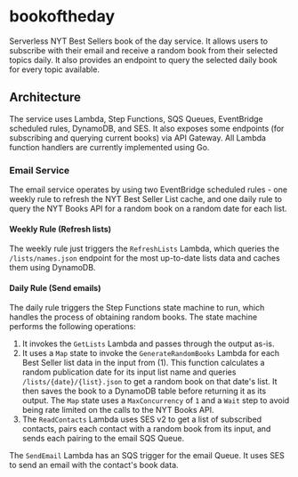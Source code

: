 # bookoftheday

Serverless NYT Best Sellers book of the day service. It allows users to subscribe with their email and receive a random book from their selected topics daily. It also provides
an endpoint to query the selected daily book for every topic available.

## Architecture

The service uses Lambda, Step Functions, SQS Queues, EventBridge scheduled rules, DynamoDB, and SES. It also exposes some endpoints (for subscribing and querying current books) via API Gateway. All Lambda function handlers are currently implemented using Go.

### Email Service

The email service operates by using two EventBridge scheduled rules - one weekly rule to refresh the NYT Best Seller List cache, and one daily rule to query the NYT Books API for a random book on a random date for each list.

#### Weekly Rule (Refresh lists)

The weekly rule just triggers the `RefreshLists` Lambda, which queries the `/lists/names.json` endpoint for the most up-to-date lists data and caches them using DynamoDB.

#### Daily Rule (Send emails)

The daily rule triggers the Step Functions state machine to run, which handles the process of obtaining random books. The state machine performs the following operations:

1. It invokes the `GetLists` Lambda and passes through the output as-is.
2. It uses a `Map` state to invoke the `GenerateRandomBooks` Lambda for each Best Seller list data in the input from (1). This function calculates a random publication date for its input list name and queries `/lists/{date}/{list}.json` to get a random book on that date's list. It then saves the book to a DynamoDB table before returning it as its output. The `Map` state uses a `MaxConcurrency` of `1` and a `Wait` step to avoid being rate limited on the calls to the NYT Books API.
3. The `ReadContacts` Lambda uses SES v2 to get a list of subscribed contacts, pairs each contact with a random book from its input, and sends each pairing to the email SQS Queue.

The `SendEmail` Lambda has an SQS trigger for the email Queue. It uses SES to send an email with the contact's book data.
